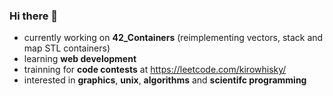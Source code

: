 ### Hi there 👋

- currently working on **42_Containers** (reimplementing vectors, stack and map STL containers)
- learning **web development**
- trainning for **code contests** at https://leetcode.com/kirowhisky/
- interested in **graphics**, **unix**, **algorithms** and **scientifc programming**
